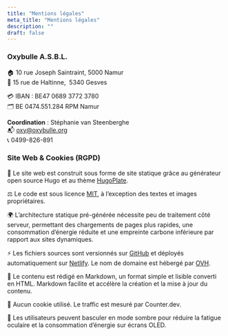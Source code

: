 ```yaml
---
title: "Mentions légales"
meta_title: "Mentions légales"
description: ""
draft: false
---
```


### Oxybulle A.S.B.L.

🏠 10 rue Joseph Saintraint, 5000 Namur <br> 
💺 15 rue de Haltinne,  5340 Gesves

💳 IBAN : BE47 0689 3772 3780  
🗂️ BE 0474.551.284  RPM Namur

**Coordination** : Stéphanie van Steenberghe  
📬 [oxy@oxybulle.org](mailto:oxy@oxybulle.org) <br>
📞 0499-826-891

### Site Web & Cookies (RGPD)

🚀 Le site web est construit sous forme de site statique grâce au générateur open source Hugo et au thème [HugoPlate](https://zeon.studio/).

⚖️ Le code est sous licence [MIT](https://github.com/zeon-studio/hugoplate/blob/main/LICENSE), à l’exception des textes et images propriétaires.

🌍 L’architecture statique pré-générée nécessite peu de traitement côté serveur, permettant des chargements de pages plus rapides, une consommation d’énergie réduite et une empreinte carbone inférieure par rapport aux sites dynamiques.

⚡ Les fichiers sources sont versionnés sur [GitHub](https://github.com/oxybulle) et déployés automatiquement sur [Netlify](https://netlify.app). Le nom de domaine est hébergé par [OVH](https://www.ovh.com/fr).

📝 Le contenu est rédigé en Markdown, un format simple et lisible converti en HTML. Markdown facilite et accélère la création et la mise à jour du contenu.

🍪 Aucun cookie utilisé. Le traffic est mesuré par Counter.dev.

🔆 Les utilisateurs peuvent basculer en mode sombre pour réduire la fatigue oculaire et la consommation d’énergie sur écrans OLED.

